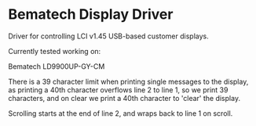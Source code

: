# Bematech Display Driver

Driver for controlling LCI v1.45 USB-based customer displays.

Currently tested working on:

Bematech LD9900UP-GY-CM

There is a 39 character limit when printing single messages to the display, as
printing a 40th character overflows line 2 to line 1, so we print 39 characters,
and on clear we print a 40th character to 'clear' the display.

Scrolling starts at the end of line 2, and wraps back to line 1 on scroll.
